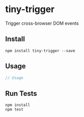 # tiny-trigger
 
Trigger cross-browser DOM events
 
## Install
 
```
npm install tiny-trigger --save
```
 
## Usage
 
```js
// Usage
```
 
## Run Tests
 
```
npm install
npm test
```